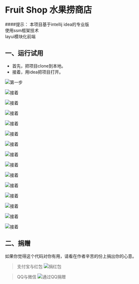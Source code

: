 Fruit Shop 水果捞商店
===

####提示：
本项目基于intellij idea的专业版<br>
使用ssm框架技术<br>
layui模块化前端<br>

## 一、运行试用
* 首先，把项目clone到本地。
* 接着，用idea把项目打开。

![第一步](https://github.com/Yaque/FriutShop/tree/master/show/use/1.png)

![接着](https://github.com/Yaque/FriutShop/tree/master/show/use/2.png)

![接着](https://github.com/Yaque/FriutShop/tree/master/show/use/3.png)

![接着](https://github.com/Yaque/FriutShop/tree/master/show/use/4.png)

![接着](https://github.com/Yaque/FriutShop/tree/master/show/use/5.png)

![接着](https://github.com/Yaque/FriutShop/tree/master/show/use/6.png)

![接着](https://github.com/Yaque/FriutShop/tree/master/show/use/7.png)

![接着](https://github.com/Yaque/FriutShop/tree/master/show/use/8.png)

![接着](https://github.com/Yaque/FriutShop/tree/master/show/use/9.png)

![接着](https://github.com/Yaque/FriutShop/tree/master/show/use/10.png)

![接着](https://github.com/Yaque/FriutShop/tree/master/show/use/11.png)

![接着](https://github.com/Yaque/FriutShop/tree/master/show/use/12.png)

![接着](https://github.com/Yaque/FriutShop/tree/master/show/use/13.png)

![接着](https://github.com/Yaque/FriutShop/tree/master/show/use/14.png)

![接着](https://github.com/Yaque/FriutShop/tree/master/show/use/15.png)
## 二、捐赠
如果你觉得这个代码对你有用，请看在作者辛苦的份上捐出你的心意。
>支付宝与红包
>![捐红包](https://github.com/Yaque/FriutShop/blob/master/show/money/zhifubao_hongbao.jpg)

>QQ与微信
>![通过QQ捐赠](https://github.com/Yaque/FriutShop/blob/master/show/money/weixin_qq.png)